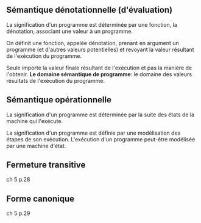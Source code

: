 
## Sémantique dénotationnelle (d'évaluation)
La signification d'un programme est déterminée par une fonction, la dénotation, associant une valeur à un programme.

On définit une fonction, appelée dénotation, prenant en argument un programme (et d'autres valeurs potentielles) et revoyant la valeur résultant de l'exécution du programme.

Seule importe la valeur finale résultant de l'exécution et pas la manière de l'obtenir.
**Le domaine sémantique de programme**: le domaine des valeurs résultats de l'exécution du programme.

## Sémantique opérationnelle
La signification d'un programme est déterminée par la suite des états de la machine qui l'exécute.

La signification d'un programme est définie par une modélisation des étapes de son exécution.
L'exécution d'un programme peut-être modélisée par une machine d'état.

## Fermeture transitive
ch 5 p.28

## Forme canonique
ch 5 p.29
